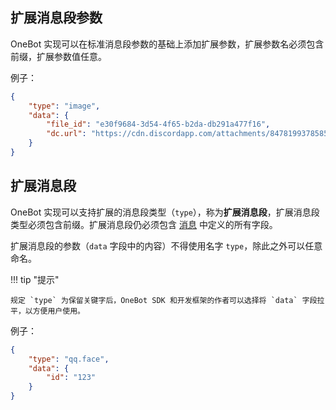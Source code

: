 ## 扩展消息段参数

OneBot 实现可以在标准消息段参数的基础上添加扩展参数，扩展参数名必须包含前缀，扩展参数值任意。

例子：

```json
{
    "type": "image",
    "data": {
        "file_id": "e30f9684-3d54-4f65-b2da-db291a477f16",
        "dc.url": "https://cdn.discordapp.com/attachments/847819937858584599/894098742922338315/SAH3YJ26CBB7KBK41.jpg"
    }
}
```

## 扩展消息段

OneBot 实现可以支持扩展的消息段类型（`type`），称为**扩展消息段**，扩展消息段类型必须包含前缀。扩展消息段仍必须包含 [消息](../type/message.md) 中定义的所有字段。

扩展消息段的参数（`data` 字段中的内容）不得使用名字 `type`，除此之外可以任意命名。

!!! tip "提示"

    规定 `type` 为保留关键字后，OneBot SDK 和开发框架的作者可以选择将 `data` 字段拉平，以方便用户使用。

例子：

```json
{
    "type": "qq.face",
    "data": {
        "id": "123"
    }
}
```
